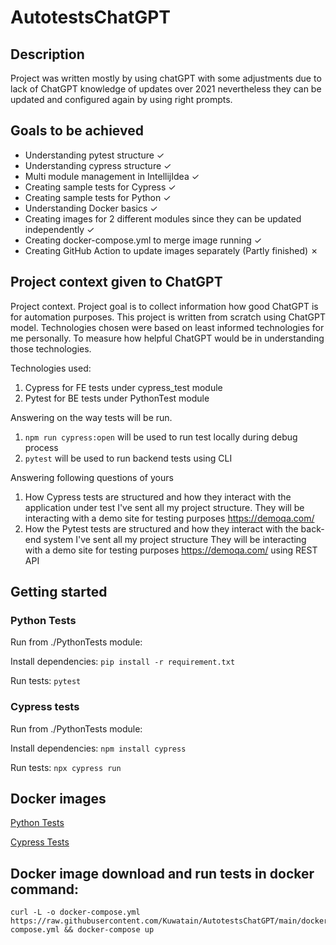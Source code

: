 # AutotestsChatGPT

## Description

Project was written mostly by using chatGPT with some adjustments due to lack of 
ChatGPT knowledge of updates over 2021 nevertheless they can be updated and configured
again by using right prompts.

## Goals to be achieved

* Understanding pytest structure &check;
* Understanding cypress structure &check;
* Multi module management in IntellijIdea &check;
* Creating sample tests for Cypress &check;
* Creating sample tests for Python &check;
* Understanding Docker basics &check;
* Creating images for 2 different modules since they can be updated independently &check;
* Creating docker-compose.yml to merge image running &check;
* Creating GitHub Action to update images separately (Partly finished) &cross;

## Project context given to ChatGPT

Project context.
Project goal is to collect information how good ChatGPT is for automation purposes.
This project is written from scratch using ChatGPT model.
Technologies chosen were based on least informed technologies for me personally. To measure how helpful ChatGPT would be in understanding those technologies.

Technologies used:
1. Cypress for FE tests under cypress_test module
2. Pytest for BE tests under PythonTest module


Answering on the way tests will be run.
1. `npm run cypress:open` will be used to run test locally during debug process
2. `pytest` will be used to run backend tests using CLI

Answering following questions of yours
1. How Cypress tests are structured and how they interact with the application under test
   I've sent all my project structure.
   They will be interacting with a demo site for testing purposes https://demoqa.com/
2. How the Pytest tests are structured and how they interact with the back-end system
   I've sent all my project structure
   They will be interacting with a demo site for testing purposes https://demoqa.com/ using REST API


## Getting started

### Python Tests

Run from ./PythonTests module:

Install dependencies: ```pip install -r requirement.txt```

Run tests: ```pytest```

### Cypress tests

Run from ./PythonTests module:

Install dependencies: ```npm install cypress```

Run tests: ```npx cypress run```

## Docker images

[Python Tests](https://hub.docker.com/repository/docker/kuwatain/gpt-tests-python/general)

[Cypress Tests](https://hub.docker.com/repository/docker/kuwatain/gpt-tests-cypress/general)

## Docker image download and run tests in docker command:
```
curl -L -o docker-compose.yml https://raw.githubusercontent.com/Kuwatain/AutotestsChatGPT/main/docker-compose.yml && docker-compose up
```
